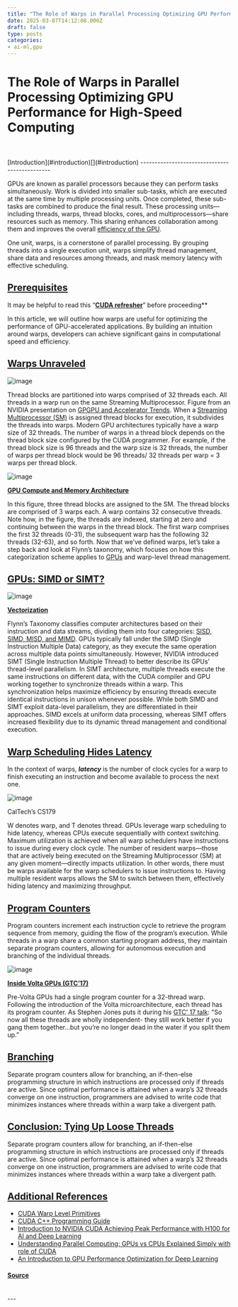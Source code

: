 ```yaml
---
title: "The Role of Warps in Parallel Processing Optimizing GPU Performance for High-Speed Computing"
date: 2025-03-07T14:12:08.000Z
draft: false
type: posts
categories: 
- ai-ml,gpu
---
```

# The Role of Warps in Parallel Processing Optimizing GPU Performance for High-Speed Computing

<br/>

<br/>
[Introduction](#introduction)[](#introduction)
----------------------------------------------

GPUs are known as parallel processors because they can perform tasks simultaneously. Work is divided into smaller sub-tasks, which are executed at the same time by multiple processing units. Once completed, these sub-tasks are combined to produce the final result. These processing units—including threads, warps, thread blocks, cores, and multiprocessors—share resources such as memory. This sharing enhances collaboration among them and improves the overall [efficiency of the GPU](/community/tutorials/an-introduction-to-gpu-optimization).

One unit, warps, is a cornerstone of parallel processing. By grouping threads into a single execution unit, warps simplify thread management, share data and resources among threads, and mask memory latency with effective scheduling.

[Prerequisites](#prerequisites)[](#prerequisites)
-------------------------------------------------

It may be helpful to read this “**[**CUDA refresher**](/community/tutorials/the-hidden-bottleneck-how-gpu-memory-hierarchy-affects-your-computing-experience)**” before proceeding\*\*

In this article, we will outline how warps are useful for optimizing the performance of GPU-accelerated applications. By building an intuition around warps, developers can achieve significant gains in computational speed and efficiency.

[Warps Unraveled](#warps-unraveled)[](#warps-unraveled)
-------------------------------------------------------

![image](https://doimages.nyc3.cdn.digitaloceanspaces.com/010AI-ML/content/images/2024/08/image-7.png)

Thread blocks are partitioned into warps comprised of 32 threads each. All threads in a warp run on the same Streaming Multiprocessor. Figure from an NVIDIA presentation on [GPGPU and Accelerator Trends](https://wordpress.cels.anl.gov/atpesc/wp-content/uploads/sites/96/2015/08/Sakharnykh_GPGPU_trends.pdf). When a [Streaming Multiprocessor (SM)](https://modal.com/gpu-glossary/device-hardware/streaming-multiprocessor) is assigned thread blocks for execution, it subdivides the threads into warps. Modern GPU architectures typically have a warp size of 32 threads. The number of warps in a thread block depends on the thread block size configured by the CUDA programmer. For example, if the thread block size is 96 threads and the warp size is 32 threads, the number of warps per thread block would be 96 threads/ 32 threads per warp = 3 warps per thread block.

![image](https://doimages.nyc3.cdn.digitaloceanspaces.com/010AI-ML/content/images/2024/08/image-15-1.png)

[**GPU Compute and Memory Architecture**](https://medium.com/@0mean1sigma/gpu-compute-and-memory-architecture-383bc9b6a0ab)

In this figure, three thread blocks are assigned to the SM. The thread blocks are comprised of 3 warps each. A warp contains 32 consecutive threads. Note how, in the figure, the threads are indexed, starting at zero and continuing between the warps in the thread block. The first warp comprises the first 32 threads (0-31), the subsequent warp has the following 32 threads (32-63), and so forth. Now that we’ve defined warps, let’s take a step back and look at Flynn’s taxonomy, which focuses on how this categorization scheme applies to [GPUs](/products/gpu-droplets) and warp-level thread management.

[GPUs: SIMD or SIMT?](#gpus-simd-or-simt)[](#gpus-simd-or-simt)
---------------------------------------------------------------

![image](https://doimages.nyc3.cdn.digitaloceanspaces.com/010AI-ML/content/images/2024/08/image-8.png)

[**Vectorization**](https://pep-root6.github.io/docs/analysis/vectorization.html)

Flynn’s Taxonomy classifies computer architectures based on their instruction and data streams, dividing them into four categories: [SISD, SIMD, MISD, and MIMD](https://harsh9verma.medium.com/sisd-simd-misd-mimd-fdf6f8e4b6e1). GPUs typically fall under the SIMD (Single Instruction Multiple Data) category, as they execute the same operation across multiple data points simultaneously. However, NVIDIA introduced SIMT (Single Instruction Multiple Thread) to better describe its GPUs’ thread-level parallelism. In SIMT architecture, multiple threads execute the same instructions on different data, with the CUDA compiler and GPU working together to synchronize threads within a warp. This synchronization helps maximize efficiency by ensuring threads execute identical instructions in unison whenever possible. While both SIMD and SIMT exploit data-level parallelism, they are differentiated in their approaches. SIMD excels at uniform data processing, whereas SIMT offers increased flexibility due to its dynamic thread management and conditional execution.

[Warp Scheduling Hides Latency](#warp-scheduling-hides-latency)[](#warp-scheduling-hides-latency)
-------------------------------------------------------------------------------------------------

In the context of warps, **_latency_** is the number of clock cycles for a warp to finish executing an instruction and become available to process the next one.

![image](https://doimages.nyc3.cdn.digitaloceanspaces.com/010AI-ML/content/images/2024/08/image-13.png)

CalTech’s CS179

W denotes warp, and T denotes thread. GPUs leverage warp scheduling to hide latency, whereas CPUs execute sequentially with context switching. Maximum utilization is achieved when all warp schedulers have instructions to issue during every clock cycle. The number of resident warps—those that are actively being executed on the Streaming Multiprocessor (SM) at any given moment—directly impacts utilization. In other words, there must be warps available for the warp schedulers to issue instructions to. Having multiple resident warps allows the SM to switch between them, effectively hiding latency and maximizing throughput.

[Program Counters](#program-counters)[](#program-counters)
----------------------------------------------------------

Program counters increment each instruction cycle to retrieve the program sequence from memory, guiding the flow of the program’s execution. While threads in a warp share a common starting program address, they maintain separate program counters, allowing for autonomous execution and branching of the individual threads.

![image](https://doimages.nyc3.cdn.digitaloceanspaces.com/010AI-ML/content/images/2024/08/image-12.png)

[**Inside Volta GPUs (GTC’17)**](https://www.youtube.com/watch?v=vzsryZ0-4VI&t=1048s)

Pre-Volta GPUs had a single program counter for a 32-thread warp. Following the introduction of the Volta microarchitecture, each thread has its program counter. As Stephen Jones puts it during his [GTC’ 17 talk](https://www.youtube.com/watch?v=vzsryZ0-4VI&t=1048s): "So now all these threads are wholly independent- they still work better if you gang them together…but you’re no longer dead in the water if you split them up.”

[Branching](#branching)[](#branching)
-------------------------------------

Separate program counters allow for branching, an if-then-else programming structure in which instructions are processed only if threads are active. Since optimal performance is attained when a warp’s 32 threads converge on one instruction, programmers are advised to write code that minimizes instances where threads within a warp take a divergent path.

[Conclusion: Tying Up Loose Threads](#conclusion-tying-up-loose-threads)[](#conclusion-tying-up-loose-threads)
--------------------------------------------------------------------------------------------------------------

Separate program counters allow for branching, an if-then-else programming structure in which instructions are processed only if threads are active. Since optimal performance is attained when a warp’s 32 threads converge on one instruction, programmers are advised to write code that minimizes instances where threads within a warp take a divergent path.

[Additional References](#additional-references)[](#additional-references)
-------------------------------------------------------------------------

-   [CUDA Warp Level Primitives](https://developer.nvidia.com/blog/using-cuda-warp-level-primitives/)
-   [CUDA C++ Programming Guide](https://docs.nvidia.com/cuda/cuda-c-programming-guide/index.html#simt-architecture)
-   [Introduction to NVIDIA CUDA Achieving Peak Performance with H100 for AI and Deep Learning](/community/tutorials/intro-to-cuda)
-   [Understanding Parallel Computing: GPUs vs CPUs Explained Simply with role of CUDA](/community/tutorials/parallel-computing-gpu-vs-cpu-with-cuda)
-   [An Introduction to GPU Performance Optimization for Deep Learning](/community/tutorials/an-introduction-to-gpu-optimization)

#### [Source](https://www.digitalocean.com/community/tutorials/the-role-of-warps-in-parallel-processing)

<br/>
---
